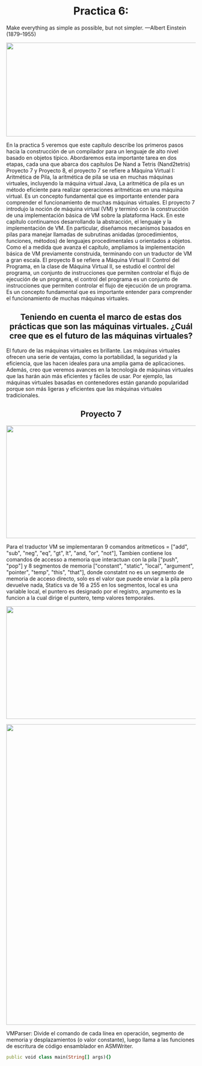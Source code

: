 <h1 align="center">Practica 6: </h1>

Make everything as simple as possible, but not simpler.
—Albert Einstein (1879–1955)


<p align="center"> <img src="https://arquitecturacomputadores-grupo6.github.io/CodeCraft/practica5/images/lenguajemaquina.PNG" width="700" height="250"/></p>

En la practica 5 veremos que este capítulo describe los primeros pasos hacia la construcción de un compilador para un lenguaje de alto nivel basado en objetos típico. Abordaremos esta importante tarea en dos etapas, cada una que abarca dos capítulos De Nand a Tetris (Nand2tetris) Proyecto 7 y Proyecto 8, el proyecto 7 se refiere a Máquina Virtual I: Aritmética de Pila, la aritmética de pila se usa en muchas máquinas virtuales, incluyendo la máquina virtual Java, La aritmética de pila es un método eficiente para realizar operaciones aritméticas en una máquina virtual. Es un concepto fundamental que es importante entender para comprender el funcionamiento de muchas máquinas virtuales. El proyecto 7 introdujo la noción de máquina virtual (VM) y terminó con la construcción de una implementación básica de VM sobre la plataforma Hack. En este capítulo continuamos desarrollando la abstracción, el lenguaje y la implementación de VM. En particular, diseñamos mecanismos basados en pilas para manejar llamadas de subrutinas anidadas (procedimientos, funciones, métodos) de lenguajes procedimentales u orientados a objetos. Como el a medida que avanza el capítulo, ampliamos la implementación básica de VM previamente construida, terminando con un traductor de VM a gran escala. El proyecto 8 se refiere a Máquina Virtual II: Control del Programa, en la clase de Máquina Virtual II, se estudió el control del programa, un conjunto de instrucciones que permiten controlar el flujo de ejecución de un programa, el control del programa es un conjunto de instrucciones que permiten controlar el flujo de ejecución de un programa. Es un concepto fundamental que es importante entender para comprender el funcionamiento de muchas máquinas virtuales. 

<h2 align="center">Teniendo en cuenta el marco de estas dos prácticas que son las máquinas virtuales. ¿Cuál cree que es el futuro de las máquinas virtuales? </h2>

El futuro de las máquinas virtuales es brillante. Las máquinas virtuales ofrecen una serie de ventajas, como la portabilidad, la seguridad y la eficiencia, que las hacen ideales para una amplia gama de aplicaciones. Además, creo que veremos avances en la tecnología de máquinas virtuales que las harán aún más eficientes y fáciles de usar. Por ejemplo, las máquinas virtuales basadas en contenedores están ganando popularidad porque son más ligeras y eficientes que las máquinas virtuales tradicionales.
  
<h2 align="center">Proyecto 7</h2>


<p align="center"><img src="https://arquitecturacomputadores-grupo6.github.io/CodeCraft/practica5/images/pila.PNG" width="600" height="300" /></p> 

Para el traductor VM se implementaran 9 comandos aritmeticos = ["add", "sub", "neg", "eq", "gt", lt", "and, "or", "not"], Tambien contiene los comandos de accesso a memoria que interactuan con la pila  ["push", "pop"] y 8 segmentos de memoria ["constant", "static", "local", "argument", "pointer", "temp", "this", "that"], donde constatnt no es un segmento de memoria de acceso directo, solo es el valor que puede enviar a la pila pero devuelve nada, Statics va de 16 a 255 en los segmentos, local es una variable local, el puntero es designado por el registro, argumento es la funcion a la cual dirige el puntero, temp valores temporales. 

<p align="center"><img src="https://arquitecturacomputadores-grupo6.github.io/CodeCraft/practica5/images/vmtrad.PNG" width="800" height="300" /></p> 

<p align="center"><img src="https://arquitecturacomputadores-grupo6.github.io/CodeCraft/practica5/images/diagrama.PNG" width="2000" height="800" /></p> 

VMParser: Divide el comando de cada línea en operación, segmento de memoria y desplazamientos (o valor constante), luego llama a las funciones de escritura de código ensamblador en ASMWriter.
```ruby
public void class main(String[] args){}
```

